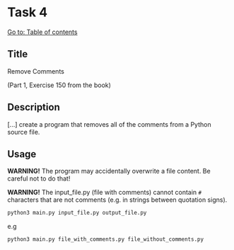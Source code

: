 # Task 4

[Go to: Table of contents](#table-of-contents)

## Title

Remove Comments

(Part 1, Exercise 150 from the book)

## Description

[...] create a program that removes all of the comments from a Python source file.

## Usage

**WARNING!** The program may accidentally overwrite a file content. Be careful not to do that!

**WARNING!** The input_file.py (file with comments) cannot contain `#` characters that are not comments (e.g. in strings between quotation signs).

```bash
python3 main.py input_file.py output_file.py
```
e.g

```bash
python3 main.py file_with_comments.py file_without_comments.py
```
